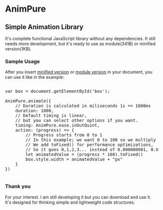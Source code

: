 # AnimPure

## Simple Animation Library
It's complete functional JavaScript library without any dependencies. It still needs more development, but it's ready to use as module(341B) or minified version(1KB).

### Sample Usage
After you insert [minified version](https://github.com/fatihgozenc/animpure/dist/AnimPure.min.js/) or [module version](https://github.com/fatihgozenc/animpure/dist/AnimPure.module.js/) in your document, you can use it like in the example:
<pre>

var box = document.getElementById('box');

AnimPure.animate({
	// Duration is calculated in miliseconds 1s == 1000ms
	duration: 1000,
	// Default timing is linear, 
	// but you can select other options if you want.
	timing: AnimPure.ease.inOutQuint,
	action: (progress) => {
		// Progress starts from 0 to 1
		// In this example; we want 0 to 100 so we multiply progress with 100
		// We add toFixed() for performance optimizations, 
		// So it goes 0,1,2,3... instead of 0.000000001, 0.000000002...
		let animatedValue = (progress * 100).toFixed()
		box.style.width = animatedValue + "px"
	}
})

</pre>

### Thank you
For your interest. I am still developing it but you can download and use it. It's designed for thinking simple and lightweight code structures.